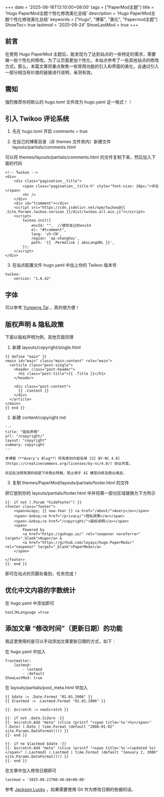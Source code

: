 +++
date = '2025-06-16T13:10:00+08:00'
tags = ["PaperMod主题"]
title = 'Hugo PaperMod主题个性化修改美化总结'
description = 'Hugo PaperMod主题个性化修改美化总结'
keywords = ["Hugo", "博客", "美化", "Papermod主题"]
ShowToc= true
lastmod = '2025-06-24'
ShowLastMod = true
+++
## 前言

在使用 Hugo PaperMod 主题后，能发现为了达到站点的一些特定的需求，需要做一些个性化的修改。为了让页面更加个性化，本站点参考了一些其他站点的修改方式。那么，本篇文章将重点聚焦一些常用功能的引入和界面的美化，会通过引入一部分相当有价值的链接进行说明，亲测有效。

## 需知

强烈推荐你将默认的 hugo.toml 文件改为 hugo.yaml 这一格式！！

## 引入 Twikoo 评论系统

1. 先在 hugo.toml 开启 comments = true

2. 在自己的博客目录（非 themes 文件夹内）新建文件 layouts/partials/comments.html 

可以将 themes/layouts/partials/comments.html 的文件复制下来，然后加入下面的代码

```
<!-- Twikoo -->
<div>
    <div class="pagination__title">
        <span class="pagination__title-h" style="font-size: 20px;">评论</span>
        <hr />
    </div>
    <div id="tcomment"></div>
    <script src="https://cdn.jsdelivr.net/npm/twikoo@{{ .Site.Params.twikoo.version }}/dist/twikoo.all.min.js"></script>
    <script>
        twikoo.init({
            envId: "",  //填写自己的envId
            el: "#tcomment",
            lang: 'zh-CN',
            region: 'ap-shanghai',  
            path: '{{ .Permalink | absLangURL }}',
        });
    </script>
</div>
```
3. 在站点配置文件 hugo.yaml 中加上你的 Twikoo 版本号

```
twikoo:
    version: "1.6.42"
```

## 字体
可以参考 [Yunpeng Tai](https://yunpengtai.top/posts/hugo-journey/#%e5%ad%97%e4%bd%93) ，真的很方便！

## 版权声明 & 隐私政策

下面以版权声明为例，其他页面同理

1. 新建 layouts/copyright/single.html

```
{{ define "main" }}
<main id="main" class="main-content" role="main">
  <article class="post-single">
    <header class="post-header">
      <h1 class="post-title">{{ .Title }}</h1>
    </header>

    <div class="post-content">
      {{ .Content }}
    </div>
  </article>
</main>
{{ end }}
```

2. 新建 content/copyright.md

```
---
title: "版权声明"
url: "/copyright/"
layout: "copyright"
summary: copyright
---

本博客（**Avery's Blog**）所有原创内容采用 [CC BY-NC 4.0](https://creativecommons.org/licenses/by-nc/4.0/) 协议共享。

欢迎在注明来源的前提下非商业转载，禁止用于 AI 模型训练及商业用途。
```
3. 复制 themes/PaperMod/layouts/partials/footer.html 的文件

把它放到你的 layouts/partials/footer.html 中并将第一部分区域替换为下方所示

```
{{- if not (.Param "hideFooter") }}
<footer class="footer">
    <span>&copy; {{ now.Year }} <a href="/about/">Avery</a></span>
    <span>·&nbsp;<a href="/privacy/">隐私政策</a></span>
    <span>·&nbsp;<a href="/copyright/">版权说明</a></span>
    <span>
        Powered by
        <a href="https://gohugo.io/" rel="noopener noreferrer" target="_blank">Hugo</a> &
        <a href="https://github.com/loyayz/hugo-PaperModx/" rel="noopener" target="_blank">PaperModx</a>
    </span>

</footer>
{{- end }}
```
即可在站点的页脚处看到，任务完成！

## 优化中文内容的字数统计

在 hugo.yaml 中添加即可

```
hasCJKLanguage =true 
```
## 添加文章 “修改时间”（更新日期）的功能

我这里使用的是可以手动添加文章更新日期的方式，如下：

在 hugo.yaml 中加入
```
frontmatter:
    lastmod:
        - lastmod
        - :default
ShowLastMod: true
```
在 layouts/partials/post_meta.html 中加入
```
{{ $date := .Date.Format "02.01.2006" }}
{{ $lastmod := .Lastmod.Format "02.01.2006" }}

{{- $scratch := newScratch }}

{{- if not .Date.IsZero -}}
{{- $scratch.Add "meta" (slice (printf "<span title='%s'>%s</span>" (.Date) (.Date | time.Format (default "2006-01-02" site.Params.DateFormat)))) }}
{{- end }}

{{- if ne $lastmod $date -}}
{{- $scratch.Add "meta" (slice (printf "<span title='%s'>(updated %s)</span>" (.Lastmod) (.Lastmod | time.Format (default "January 2, 2006" site.Params.DateFormat)))) }}
{{- end }}
```
在文章中加入修改日期即可
```
lastmod = '2025-06-21T00:40:08+08:00'
```
参考 [Jackson Lucky](https://www.jacksonlucky.net/posts/use-lastmod-with-papermod/) ，如果需要使用 Git 作为修改日期的依据的话。





